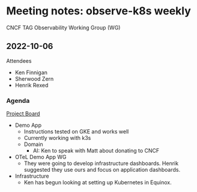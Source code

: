 # Meeting notes: observe-k8s weekly

CNCF TAG Observability Working Group (WG)

## 2022-10-06

Attendees

* Ken Finnigan
* Sherwood Zern
* Henrik Rexed

### Agenda

[Project Board](https://github.com/orgs/observe-k8s/projects/1/views/1)

* Demo App
  * Instructions tested on GKE and works well
  * Currently working with k3s
  * Domain
    * AI: Ken to speak with Matt about donating to CNCF
* OTeL Demo App WG
  * They were going to develop infrastructure dashboards. Henrik suggested they use ours and focus on application dashboards.
* Infrastructure
  * Ken has begun looking at setting up Kubernetes in Equinox.
